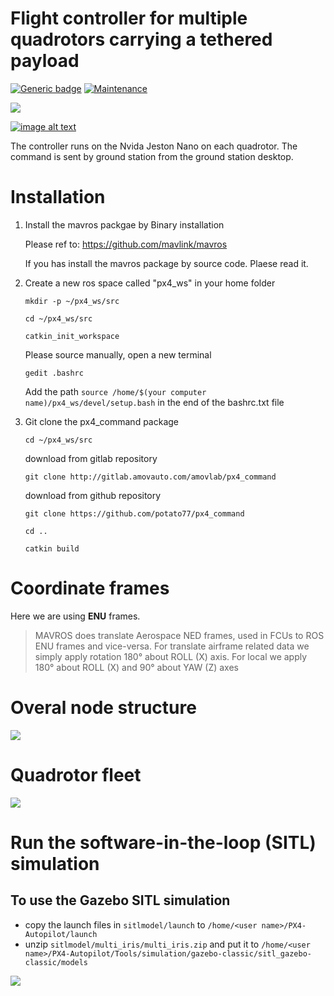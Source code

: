 # Flight controller for multiple quadrotors carrying a tethered payload

[![Generic badge](https://img.shields.io/badge/controller%20node-latest-brightgreen)](https://shields.io/) [![Maintenance](https://img.shields.io/badge/Maintained%3F-yes-green.svg)](https://GitHub.com/Naereen/StrapDown.js/graphs/commit-activity) 


<img src="images/Lab.PNG">

[![image alt text](https://github.com/LonghaoQian/px4_command/blob/master/images/Thumbnail.PNG)](https://www.youtube.com/watch?v=Z9-OlCR-daI&list=PLGJ05aPUKXH-Y6WUyEvXKBSRT5AAzUQf-&index=5)

The controller runs on the Nvida Jeston Nano on each quadrotor. The command is sent by ground station from the ground station desktop. 

# Installation

1. Install the mavros packgae by Binary installation
   
    Please ref to: https://github.com/mavlink/mavros
    
    If you has install the mavros package by source code. Plaese read it.
   
2. Create a new ros space called "px4_ws" in your home folder
  
    `mkdir -p ~/px4_ws/src`
  
    `cd ~/px4_ws/src`
  
    `catkin_init_workspace`
    
    Please source manually, open a new terminal
    
    `gedit .bashrc`  
    
    Add the path `source /home/$(your computer name)/px4_ws/devel/setup.bash` in the end of the bashrc.txt file

3. Git clone the px4_command package
    
    `cd ~/px4_ws/src`
	
    download from gitlab repository
    
    `git clone http://gitlab.amovauto.com/amovlab/px4_command`
    
    download from github repository

    `git clone https://github.com/potato77/px4_command`
    
    `cd ..`
    
    `catkin build`

# Coordinate frames

   Here we are using **ENU** frames.

  >  MAVROS does translate Aerospace NED frames, used in FCUs to ROS ENU frames and vice-versa. For translate airframe related data we simply apply rotation 180° about ROLL (X) axis. For local we apply 180° about ROLL (X) and 90° about YAW (Z) axes

# Overal node structure

<img src="images/node_structure.PNG">

# Quadrotor fleet

<img src="images/formation.PNG">


# Run the software-in-the-loop (SITL) simulation

## To use the Gazebo SITL simulation
- copy the launch files in ``sitlmodel/launch`` to  ``/home/<user name>/PX4-Autopilot/launch``
- unzip ``sitlmodel/multi_iris/multi_iris.zip`` and put it to ``/home/<user name>/PX4-Autopilot/Tools/simulation/gazebo-classic/sitl_gazebo-classic/models``

<img src="images/Gazebo.PNG">